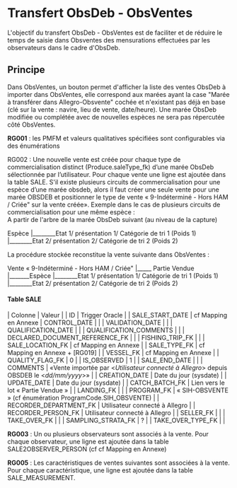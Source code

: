 # Transfert ObsDeb - ObsVentes

L'objectif du transfert ObsDeb - ObsVentes est de faciliter et de réduire le temps de saisie dans Obsventes des mensurations 
effectuées par les observateurs dans le cadre d'ObsDeb.

## Principe

Dans ObsVentes, un bouton permet d'afficher la liste des ventes ObsDeb à importer dans ObsVentes, elle correspond aux marées 
ayant la case "Marée à transférer dans Allegro-Obsvente" cochée et n'existant pas déjà en base
(clé sur la vente : navire, lieu de vente, date/heure).
Une marée ObsDeb modifiée ou complétée avec de nouvelles espèces ne sera pas répercutée côté ObsVentes.

<b>RG001</b> : les PMFM et valeurs qualitatives spécifiées sont configurables via des énumérations

RG002 : Une nouvelle vente est créée pour chaque type de commercialisation distinct (Produce.saleType_fk) d’une marée ObsDeb sélectionnée par l’utilisateur. Pour chaque vente une ligne est ajoutée dans la table SALE. S'il existe plusieurs circuits de commercialisation pour une espèce d’une marée obsdeb, alors  il faut créer une seule vente pour une marée OBSDEB et positionner le type de vente « 9-Indéterminé - Hors HAM / Criée" sur la vente créée».
Exemple dans le cas de plusieurs circuits de commercialisation pour une même espèce :  
A partir de l'arbre de la marée ObsDeb suivant (au niveau de la capture)

Espèce 
    |________Etat 1/ présentation 1/ Catégorie de tri 1 (Poids 1)
    |________Etat 2/ présentation 2/ Catégorie de tri 2 (Poids 2)

La procédure stockée reconstitue la vente suivante dans ObsVentes :

Vente  « 9-Indéterminé - Hors HAM / Criée"
    |_____ Partie Vendue
               |_______Espèce 
                           |________Etat 1/ présentation 1/ Catégorie de tri 1 (Poids 1)
                           |________Etat 2/ présentation 2/ Catégorie de tri 2 (Poids 2)

#### Table SALE

| Colonne | Valeur |
| ID | Trigger Oracle |
| SALE_START_DATE | cf Mapping en Annexe 
| CONTROL_DATE |  |
| VALIDATION_DATE |  |
| QUALIFICATION_DATE |  |
| QUALIFICATION_COMMENTS |  |
| DECLARED_DOCUMENT_REFERENCE_FK |  |
| FISHING_TRIP_FK |  |
| SALE_LOCATION_FK | cf Mapping en Annexe |
| SALE_TYPE_FK | cf Mapping en Annexe + [RG019] |
| VESSEL_FK | cf Mapping en Annexe |
| QUALITY_FLAG_FK | 0 |
| IS_OBSERVED | 1 |
| SALE_END_DATE | |
| COMMENTS | «Vente importée par <_Utilisateur connecté à Allegro_> depuis OBSDEB le <_dd/mm/yyyy_>» |
| CREATION_DATE | Date du jour (sysdate) |
| UPDATE_DATE | Date du jour (sysdate) |
| CATCH_BATCH_FK | Lien vers le lot « Partie Vendue » |
| LANDING_FK | |
| PROGRAM_FK | « SIH-OBSVENTE » (cf énumération ProgramCode.SIH_OBSVENTE) |
| RECORDER_DEPARTMENT_FK | Utilisateur connecté à Allegro |
| RECORDER_PERSON_FK | Utilisateur connecté à Allegro |
| SELLER_FK | |
| TAKE_OVER_FK | |
| SAMPLING_STRATA_FK | ? |
| TAKE_OVER_TYPE_FK |  |

<b>RG003</b> : Un ou plusieurs observateurs sont associés à la vente. Pour chaque observateur, une ligne est ajoutée dans la 
table SALE2OBSERVER_PERSON (cf cf Mapping en Annexe)

<b>RG005</b> : Les caractéristiques de ventes suivantes sont associées à la vente. Pour chaque caractéristique, une ligne est 
ajoutée dans la table SALE_MEASUREMENT.